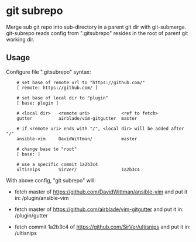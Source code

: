 # git subrepo

Merge sub git repo into sub-directory in a parent git dir with git-submerge.
git-subrepo reads config from ".gitsubrepo" resides in the root of parent
git working dir.

## Usage

Configure file ".gitsubrepo" syntax:

```
    # set base of remote url to "https://github.com/"
    [ remote: https://github.com/ ]

    # set base of local dir to "plugin"
    [ base: plugin ]

    # <local dir>   <remote uri>            <ref to fetch>
    gutter          airblade/vim-gitgutter  master

    # if <remote uri> ends with "/", <local dir> will be added after "/"
    ansible-vim     DavidWittman/           master

    # change base to "root"
    [ base: ]

    # use a specific commit 1a2b3c4
    ultisnips       SirVer/                 1a2b3c4
```

With above config, "git subrepo" will:

-   fetch master of https://github.com/DavidWittman/ansible-vim
    and put it in:
        <git-root>/plugin/ansible-vim

-   fetch master of https://github.com/airblade/vim-gitgutter
    and put it in:
        <git-root>/plugin/gutter

-   fetch commit 1a2b3c4 of https://github.com/SirVer/ultisnips
    and put it in:
        <git-root>/ultisnips
